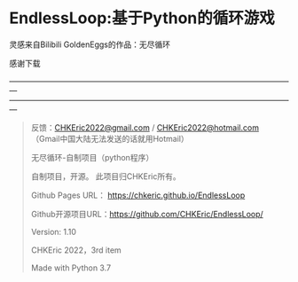 # EndlessLoop:基于Python的循环游戏

灵感来自Bilibili GoldenEggs的作品：无尽循环

感谢下载

—————————————————————————————————————
—————————————————————————————————————
>反馈：CHKEric2022@gmail.com / CHKEric2022@hotmail.com （Gmail中国大陆无法发送的话就用Hotmail）
>
>无尽循环-自制项目（python程序）
>  
>自制项目，开源。 此项目归CHKEric所有。
> 
>Github Pages URL： https://chkeric.github.io/EndlessLoop
>
>Github开源项目URL：https://github.com/CHKEric/EndlessLoop/
>
>Version: 1.10
>
>CHKEric 2022，3rd item
>
> Made with Python 3.7
